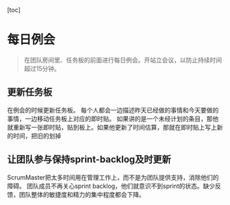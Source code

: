 [toc]
# 每日例会



> 在团队房间里、任务板的前面进行每日例会。开站立会议，以防止持续时间超过15分钟。



## 更新任务板
在例会的时候更新任务板。
每个人都会一边描述昨天已经做的事情和今天要做的事情，一边移动任务板上对应的即时贴。
如果讲的是一个未经计划的条目，那他就重新写一张即时贴，贴到板上。如果他更新了时间估算，那就在即时贴上写上新的时间，把旧的划掉



## 让团队参与保持sprint-backlog及时更新
ScrumMaster把太多时间用在管理工作上，而不是为团队提供支持，消除他们的障碍。
团队成员不再关心sprint backlog，他们就意识不到sprint的状态。缺少反馈，团队整体的敏捷度和精力的集中程度都会下降。